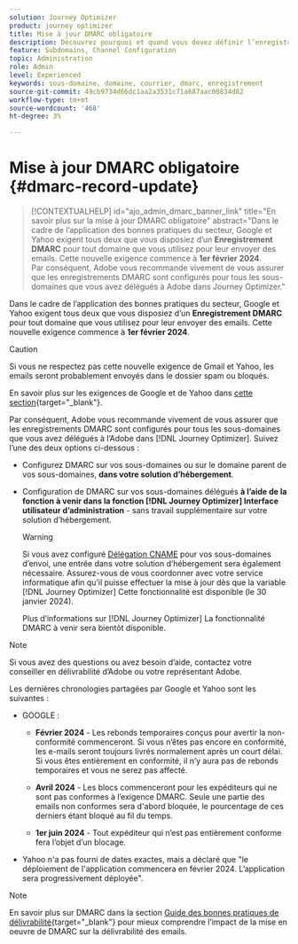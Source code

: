 ```yaml
---
solution: Journey Optimizer
product: journey optimizer
title: Mise à jour DMARC obligatoire
description: Découvrez pourquoi et quand vous devez définir l’enregistrement DMARC dans Journey Optimizer
feature: Subdomains, Channel Configuration
topic: Administration
role: Admin
level: Experienced
keywords: sous-domaine, domaine, courrier, dmarc, enregistrement
source-git-commit: 49cb9734d66dc1aa2a3531c71a687aac00834d82
workflow-type: tm+mt
source-wordcount: '468'
ht-degree: 3%

---
```


# Mise à jour DMARC obligatoire {#dmarc-record-update}

>[!CONTEXTUALHELP]
>id="ajo_admin_dmarc_banner_link"
>title="En savoir plus sur la mise à jour DMARC obligatoire"
>abstract="Dans le cadre de l’application des bonnes pratiques du secteur, Google et Yahoo exigent tous deux que vous disposiez d’un **Enregistrement DMARC** pour tout domaine que vous utilisez pour leur envoyer des emails. Cette nouvelle exigence commence à **1er février 2024**. <br>Par conséquent, Adobe vous recommande vivement de vous assurer que les enregistrements DMARC sont configurés pour tous les sous-domaines que vous avez délégués à Adobe dans Journey Optimizer."

Dans le cadre de l’application des bonnes pratiques du secteur, Google et Yahoo exigent tous deux que vous disposiez d’un **Enregistrement DMARC** pour tout domaine que vous utilisez pour leur envoyer des emails. Cette nouvelle exigence commence à **1er février 2024**.

>[!CAUTION]
>
>Si vous ne respectez pas cette nouvelle exigence de Gmail et Yahoo, les emails seront probablement envoyés dans le dossier spam ou bloqués.

En savoir plus sur les exigences de Google et de Yahoo dans [cette section](https://experienceleague.adobe.com/docs/deliverability-learn/deliverability-best-practice-guide/additional-resources/guidance-around-changes-to-google-and-yahoo.html?lang=en#dmarc%3A){target="_blank"}.

Par conséquent, Adobe vous recommande vivement de vous assurer que les enregistrements DMARC sont configurés pour tous les sous-domaines que vous avez délégués à l’Adobe dans [!DNL Journey Optimizer]. Suivez l’une des deux options ci-dessous :

* Configurez DMARC sur vos sous-domaines ou sur le domaine parent de vos sous-domaines, **dans votre solution d’hébergement**.

* Configuration de DMARC sur vos sous-domaines délégués **à l’aide de la fonction à venir dans la fonction [!DNL Journey Optimizer] Interface utilisateur d’administration** - sans travail supplémentaire sur votre solution d’hébergement.

  >[!WARNING]
  >
  >Si vous avez configuré [Délégation CNAME](delegate-subdomain.md#cname-subdomain-delegation) pour vos sous-domaines d’envoi, une entrée dans votre solution d’hébergement sera également nécessaire. Assurez-vous de vous coordonner avec votre service informatique afin qu’il puisse effectuer la mise à jour dès que la variable [!DNL Journey Optimizer] Cette fonctionnalité est disponible (le 30 janvier 2024). <!--and be ready on February 1st, 2024-->

  Plus d’informations sur [!DNL Journey Optimizer] La fonctionnalité DMARC à venir sera bientôt disponible.

<!--
* If you have [fully delegated](delegate-subdomain.md#full-subdomain-delegation) your sending subdomains to Adobe, follow either one of the two options below:

    * Set up DMARC on your subdomains or on the parent domain of your subdomains **in your hosting solution**.

    * Set up DMARC on your delegated subdomains **using the upcoming feature in the [!DNL Journey Optimizer] administration UI** - with no extra work on your hosting solution.

* If you have set up [CNAME delegation](delegate-subdomain.md#cname-subdomain-delegation) for your sending subdomains, follow either one of the two options below:
    * Set up DMARC on your subdomains or on the parent domain of your subdomains **in your hosting solution**.
    * Set up DMARC on your delegated subdomains **using the upcoming feature in the [!DNL Journey Optimizer] administration UI**. However, it will also require entry in your hosting solution. Consequently, make sure you coordinate with your IT department so that they can perform the update as soon as the [!DNL Journey Optimizer] feature is available (on January, 30) - and be ready on February 1st, 2024.
    
-->

>[!NOTE]
>
>Si vous avez des questions ou avez besoin d’aide, contactez votre conseiller en délivrabilité d’Adobe ou votre représentant Adobe.

Les dernières chronologies partagées par Google et Yahoo sont les suivantes :

* GOOGLE :

   * **Février 2024** - Les rebonds temporaires conçus pour avertir la non-conformité commenceront. Si vous n’êtes pas encore en conformité, les e-mails seront toujours livrés normalement après un court délai. Si vous êtes entièrement en conformité, il n’y aura pas de rebonds temporaires et vous ne serez pas affecté.

   * **Avril 2024** - Les blocs commenceront pour les expéditeurs qui ne sont pas conformes à l’exigence DMARC. Seule une partie des emails non conformes sera d&#39;abord bloquée, le pourcentage de ces derniers étant bloqué au fil du temps.

   * **1er juin 2024** - Tout expéditeur qui n’est pas entièrement conforme fera l’objet d’un blocage.

* Yahoo n&#39;a pas fourni de dates exactes, mais a déclaré que &quot;le déploiement de l&#39;application commencera en février 2024. L’application sera progressivement déployée&quot;.

>[!NOTE]
>
>En savoir plus sur DMARC dans la section [Guide des bonnes pratiques de délivrabilité](https://experienceleague.adobe.com/docs/deliverability-learn/deliverability-best-practice-guide/additional-resources/technotes/implement-dmarc.html#about){target="_blank"} pour mieux comprendre l’impact de la mise en oeuvre de DMARC sur la délivrabilité des emails.
